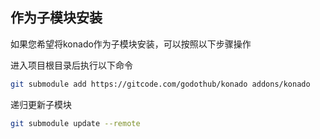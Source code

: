 ## 作为子模块安装

如果您希望将konado作为子模块安装，可以按照以下步骤操作

进入项目根目录后执行以下命令
```bash
git submodule add https://gitcode.com/godothub/konado addons/konado
```

递归更新子模块
```bash
git submodule update --remote
```